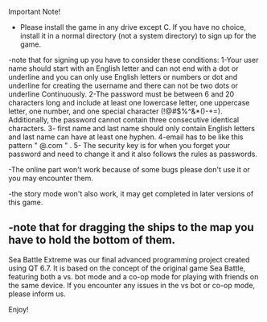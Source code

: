 Important  Note!
- Please install the game in any drive except C. If you have no choice, install it in a normal directory (not a system directory) to sign up for the game.
  
-note that for signing up you have to consider these conditions:
1-Your user name should start with an English letter and can not end with a dot or underline and you can only use English letters or numbers or dot and underline for creating the username and there can not be two dots or underline Continuously.
2-The password must be between 6 and 20 characters long and include at least one lowercase letter, one uppercase letter, one number, and one special character (!@#$%^&*()-+=). Additionally, the password cannot contain three consecutive identical characters.
3- first name and last name should only contain English letters and last name can have at least one hyphen.
4-email has to be like this pattern " <anything>@<domain>.com " .
5- The security key is for when you forget your password and need to change it and it also follows the rules as passwords.
  
-The online part won't work because of some bugs please don't use it or you may encounter them.

-the story mode won't also work, it may get completed in later versions of this game.

-note that for dragging the ships to the map you have to hold the bottom of them.
---------------------------------------------------------------------------
Sea Battle Extreme was our final advanced programming project created using QT 6.7. It is based on the concept of the original game Sea Battle, featuring both a vs. bot mode and a co-op mode for playing with friends on the same device. 
If you encounter any issues in the vs bot or co-op mode, please inform us.

Enjoy!
